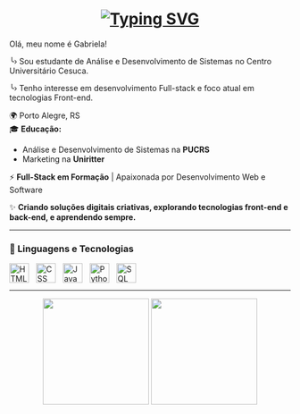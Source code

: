 <h1 align="center">
    <a href="https://git.io/typing-svg">
    <img src="https://readme-typing-svg.herokuapp.com?font=Capriola&pause=1000&color=DA7885&center=true&vCenter=true&random=true&width=435&separator=%3C&lines=console.log(%22Hello%2C+World!%22);%3CSystem.out.println(%22Hello%2C+World!%22);%3Cprint(%22Hello%2C+World!%22)" alt="Typing SVG" />
  </a>
</h1>

<p>Olá, meu nome é Gabriela!</p>
<p>╰› Sou estudante de Análise e Desenvolvimento de Sistemas no Centro Universitário Cesuca.</p>
<p>╰› Tenho interesse em desenvolvimento Full-stack e foco atual em tecnologias Front-end.</p>


🌍 Porto Alegre, RS  
🎓 **Educação:**  
- Análise e Desenvolvimento de Sistemas na **PUCRS**  
- Marketing na **Uniritter**  

⚡ **Full-Stack em Formação** | Apaixonada por Desenvolvimento Web e Software  

✨ **Criando soluções digitais criativas, explorando tecnologias **front-end** e **back-end**, e aprendendo sempre.** 

---

### 🤖 Linguagens e Tecnologias

<img 
    align="left" 
    alt="HTML"
    title="HTML" 
    width="35px" 
    style="padding-right: 10px;" 
    src="https://cdn.jsdelivr.net/gh/devicons/devicon@latest/icons/html5/html5-original.svg" 
/>
<img 
    align="left" 
    alt="CSS" 
    title="CSS"
    width="35px" 
    style="padding-right: 10px;" 
    src="https://cdn.jsdelivr.net/gh/devicons/devicon@latest/icons/css3/css3-original.svg" 
/>
<img 
    align="left" 
    alt="JavaScript" 
    title="JavaScript"
    width="35px" 
    style="padding-right: 10px;" 
    src="https://cdn.jsdelivr.net/gh/devicons/devicon@latest/icons/javascript/javascript-original.svg" 
/>

<img 
    align="left" 
    alt="Python" 
    title="Python"
    width="35px" 
    style="padding-right: 10px;" 
    src="https://cdn.jsdelivr.net/gh/devicons/devicon@latest/icons/python/python-original.svg" 
/>

<img 
    align="left" 
    alt="SQL" 
    title="SQL"
    width="35px" 
    style="padding-right: 10px;" 
    src="https://cdn.jsdelivr.net/gh/devicons/devicon@latest/icons/azuresqldatabase/azuresqldatabase-original.svg" 
/>

<br/>
<br/>

---
  <div align="center">
  <img height="190em" src="https://github-readme-stats.vercel.app/api?username=Larissakich&show_icons=true&theme=date_night&include_all_commits=true&locale=pt-br"/> 
  <img height="190em" src="https://github-readme-stats.vercel.app/api/top-langs/?username=larissakich&theme=date_night&layout=compact&custom_title=Tecnologias&langs_count=9" 
</div>

